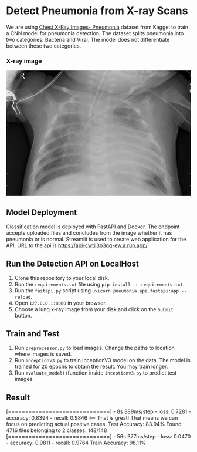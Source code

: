 # Detect Pneumonia from X-ray Scans

We are using [Chest X-Ray Images- Pneumonia](https://www.kaggle.com/datasets/paultimothymooney/chest-xray-pneumonia”) dataset from Kaggel to train a CNN model for pneumonia detection. The dataset splits pneumonia into two categories: Bacteria and Viral.
The model does not differentiate between these two categories.

### X-ray image
<img src='images/xray.jpeg'>

## Model Deployment
Classification model is deployed with FastAPI and Docker. The endpoint accepts uploaded files and concludes from the image whether it has pneumonia or is normal.
Streamlit is used to create web application for the API. URL to the api is https://api-cwtil3b3qq-ew.a.run.app/

## Run the Detection API on LocalHost

 1. Clone this repository to your local disk.
 2. Run the `requirements.txt` file using `pip install -r requirements.txt`.
 3. Run the `fastapi.py` script using `uvicorn pneumonia.api.fastapi:app --reload`.
 4. Open `127.0.0.1:8000` in your browser.
 5. Choose a lung x-ray image from your disk and click on the `Submit` button.

## Train and Test

1. Run `preprocessor.py` to load images. Change the paths to location where images is saved.
2. Run `inceptionv3.py` to train InceptionV3 model on the data. The model is trained for 20 epochs to obtain the result. You may train longer.
3. Run `evaluate_model()`function inside `inceptionv3.py` to predict test images.

## Result
<p>[==============================] - 8s 389ms/step - loss: 0.7281 - accuracy: 0.8394 - recall: 0.9846 <== That is great! That means we can focus on predicting actual positive cases.
Test Accuracy: 83.94%
Found 4716 files belonging to 2 classes.
148/148 [==============================] - 56s 377ms/step - loss: 0.0470 - accuracy: 0.9811 - recall: 0.9764
Train Accuracy: 98.11%</p>
